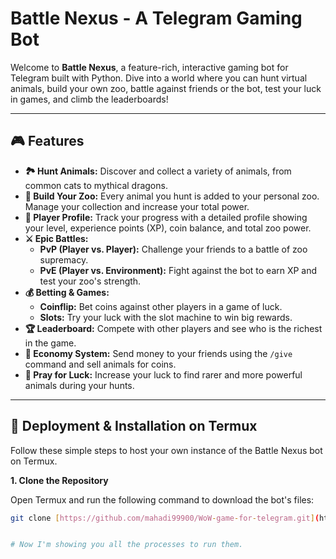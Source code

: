 # Battle Nexus - A Telegram Gaming Bot

Welcome to **Battle Nexus**, a feature-rich, interactive gaming bot for Telegram built with Python. Dive into a world where you can hunt virtual animals, build your own zoo, battle against friends or the bot, test your luck in games, and climb the leaderboards!

---

## 🎮 Features

* **🏞️ Hunt Animals:** Discover and collect a variety of animals, from common cats to mythical dragons.
* **🐾 Build Your Zoo:** Every animal you hunt is added to your personal zoo. Manage your collection and increase your total power.
* **👤 Player Profile:** Track your progress with a detailed profile showing your level, experience points (XP), coin balance, and total zoo power.
* **⚔️ Epic Battles:**
    * **PvP (Player vs. Player):** Challenge your friends to a battle of zoo supremacy.
    * **PvE (Player vs. Environment):** Fight against the bot to earn XP and test your zoo's strength.
* **💰 Betting & Games:**
    * **Coinflip:** Bet coins against other players in a game of luck.
    * **Slots:** Try your luck with the slot machine to win big rewards.
* **🏆 Leaderboard:** Compete with other players and see who is the richest in the game.
* **💸 Economy System:** Send money to your friends using the `/give` command and sell animals for coins.
* **🙏 Pray for Luck:** Increase your luck to find rarer and more powerful animals during your hunts.

---

## 🚀 Deployment & Installation on Termux

Follow these simple steps to host your own instance of the Battle Nexus bot on Termux.

**1. Clone the Repository**

Open Termux and run the following command to download the bot's files:
```bash
git clone [https://github.com/mahadi99900/WoW-game-for-telegram.git](https://github.com/mahadi99900/WoW-game-for-telegram.git)


# Now I'm showing you all the processes to run them.